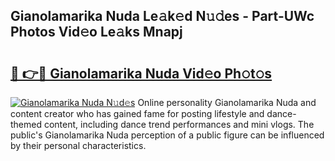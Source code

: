 ## Gianolamarika Nuda Le𝚊k𝚎d N𝚞𝚍es - Part-UWc Photos Vid𝚎o Le𝚊ks Mnapj

# <h2><a href="http://fbf4o7u.evod.top/?m=Gianolamarika+Nuda">🔗 👉🔴 Gianolamarika Nuda Vid𝚎o Ph𝚘t𝚘s</a></h2>

[![Gianolamarika Nuda N𝚞d𝚎s](https://i.imgur.com/8V9OHl7.gif)](http://fbf4o7u.evod.top/?m=Gianolamarika+Nuda)
Online personality Gianolamarika Nuda and content creator who has gained fame for posting lifestyle and dance-themed content, including dance trend performances and mini vlogs. The public's Gianolamarika Nuda perception of a public figure can be influenced by their personal characteristics. 
